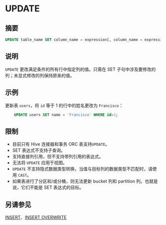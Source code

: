
# UPDATE

## 摘要

``` sql
UPDATE table_name SET column_name = expression[, column_name = expression, ... ] [ WHERE condition ]
```

## 说明

`UPDATE` 更改满足条件的所有行中指定列的值。只需在 SET 子句中涉及要修改的列；未显式修改的列保持原来的值。

## 示例

更新表 `users`，将 `id` 等于 1 的行中的姓名更改为 `Francisco`：

``` sql
    UPDATE users SET name = 'Francisco' WHERE id=1;
```

## 限制

- 目前只有 Hive 连接器和事务 ORC 表支持`UPDATE`。
- SET 表达式不支持子查询。
- 支持直接列引用，但不支持带列引用的表达式。
- 无法将 `UPDATE` 应用于视图。
- `UPDATE` 不支持隐式数据类型转换，当值与目标列的数据类型不匹配时，请使用 `CAST`。
- 如果表进行了分区和/或分桶，则无法更新 bucket 列和 partition 列。也就是说，它们不能是 SET 表达式的目标。

## 另请参见

[INSERT](./insert.md)、[INSERT OVERWRITE](./insert-overwrite.md)